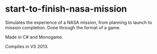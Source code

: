# start-to-finish-nasa-mission
Simulates the experience of a NASA mission, from planning to launch to mission completion. Done through the format of a game.

Made in C# and Monogame.

Compiles in VS 2013.
